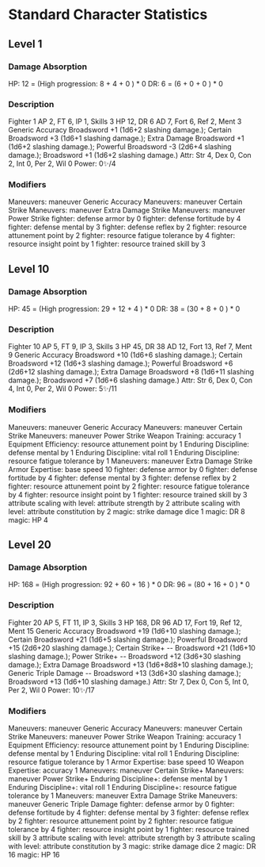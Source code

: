 # Standard Character Statistics

## Level 1

### Damage Absorption
HP: 12 = (High progression: 8 <level> + 4 <con> + 0 <modifier>) * 0 <elite multiplier>
DR: 6 = (6 <armor> + 0 <modifier> + 0 <monster hp>) * 0 <elite multiplier>

### Description
Fighter 1
AP 2, FT 6, IP 1, Skills 3
HP 12, DR 6
AD 7, Fort 6, Ref 2, Ment 3
Generic Accuracy Broadsword +1 (1d6+2 slashing damage.); Certain Broadsword +3 (1d6+1 slashing damage.); Extra Damage Broadsword +1 (1d6+2 slashing damage.); Powerful Broadsword -3 (2d6+4 slashing damage.); Broadsword +1 (1d6+2 slashing damage.)
Attr: Str 4, Dex 0, Con 2, Int 0, Per 2, Wil 0
Power: 0✨/4

### Modifiers
Maneuvers: maneuver Generic Accuracy
Maneuvers: maneuver Certain Strike
Maneuvers: maneuver Extra Damage Strike
Maneuvers: maneuver Power Strike
fighter: defense armor by 0
fighter: defense fortitude by 4
fighter: defense mental by 3
fighter: defense reflex by 2
fighter: resource attunement point by 2
fighter: resource fatigue tolerance by 4
fighter: resource insight point by 1
fighter: resource trained skill by 3

## Level 10

### Damage Absorption
HP: 45 = (High progression: 29 <level> + 12 <con> + 4 <modifier>) * 0 <elite multiplier>
DR: 38 = (30 <armor> + 8 <modifier> + 0 <monster hp>) * 0 <elite multiplier>

### Description
Fighter 10
AP 5, FT 9, IP 3, Skills 3
HP 45, DR 38
AD 12, Fort 13, Ref 7, Ment 9
Generic Accuracy Broadsword +10 (1d6+6 slashing damage.); Certain Broadsword +12 (1d6+3 slashing damage.); Powerful Broadsword +6 (2d6+12 slashing damage.); Extra Damage Broadsword +8 (1d6+11 slashing damage.); Broadsword +7 (1d6+6 slashing damage.)
Attr: Str 6, Dex 0, Con 4, Int 0, Per 2, Wil 0
Power: 5✨/11

### Modifiers
Maneuvers: maneuver Generic Accuracy
Maneuvers: maneuver Certain Strike
Maneuvers: maneuver Power Strike
Weapon Training: accuracy 1
Equipment Efficiency: resource attunement point by 1
Enduring Discipline: defense mental by 1
Enduring Discipline: vital roll 1
Enduring Discipline: resource fatigue tolerance by 1
Maneuvers: maneuver Extra Damage Strike
Armor Expertise: base speed 10
fighter: defense armor by 0
fighter: defense fortitude by 4
fighter: defense mental by 3
fighter: defense reflex by 2
fighter: resource attunement point by 2
fighter: resource fatigue tolerance by 4
fighter: resource insight point by 1
fighter: resource trained skill by 3
attribute scaling with level: attribute strength by 2
attribute scaling with level: attribute constitution by 2
magic: strike damage dice 1
magic: DR 8
magic: HP 4

## Level 20

### Damage Absorption
HP: 168 = (High progression: 92 <level> + 60 <con> + 16 <modifier>) * 0 <elite multiplier>
DR: 96 = (80 <armor> + 16 <modifier> + 0 <monster hp>) * 0 <elite multiplier>

### Description
Fighter 20
AP 5, FT 11, IP 3, Skills 3
HP 168, DR 96
AD 17, Fort 19, Ref 12, Ment 15
Generic Accuracy Broadsword +19 (1d6+10 slashing damage.); Certain Broadsword +21 (1d6+5 slashing damage.); Powerful Broadsword +15 (2d6+20 slashing damage.); Certain Strike+ -- Broadsword +21 (1d6+10 slashing damage.); Power Strike+ -- Broadsword +12 (3d6+30 slashing damage.); Extra Damage Broadsword +13 (1d6+8d8+10 slashing damage.); Generic Triple Damage -- Broadsword +13 (3d6+30 slashing damage.); Broadsword +13 (1d6+10 slashing damage.)
Attr: Str 7, Dex 0, Con 5, Int 0, Per 2, Wil 0
Power: 10✨/17

### Modifiers
Maneuvers: maneuver Generic Accuracy
Maneuvers: maneuver Certain Strike
Maneuvers: maneuver Power Strike
Weapon Training: accuracy 1
Equipment Efficiency: resource attunement point by 1
Enduring Discipline: defense mental by 1
Enduring Discipline: vital roll 1
Enduring Discipline: resource fatigue tolerance by 1
Armor Expertise: base speed 10
Weapon Expertise: accuracy 1
Maneuvers: maneuver Certain Strike+
Maneuvers: maneuver Power Strike+
Enduring Discipline+: defense mental by 1
Enduring Discipline+: vital roll 1
Enduring Discipline+: resource fatigue tolerance by 1
Maneuvers: maneuver Extra Damage Strike
Maneuvers: maneuver Generic Triple Damage
fighter: defense armor by 0
fighter: defense fortitude by 4
fighter: defense mental by 3
fighter: defense reflex by 2
fighter: resource attunement point by 2
fighter: resource fatigue tolerance by 4
fighter: resource insight point by 1
fighter: resource trained skill by 3
attribute scaling with level: attribute strength by 3
attribute scaling with level: attribute constitution by 3
magic: strike damage dice 2
magic: DR 16
magic: HP 16
